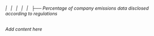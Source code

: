 ###### |   |   |   |   |   ├── Percentage of company emissions data disclosed according to regulations

*Add content here*